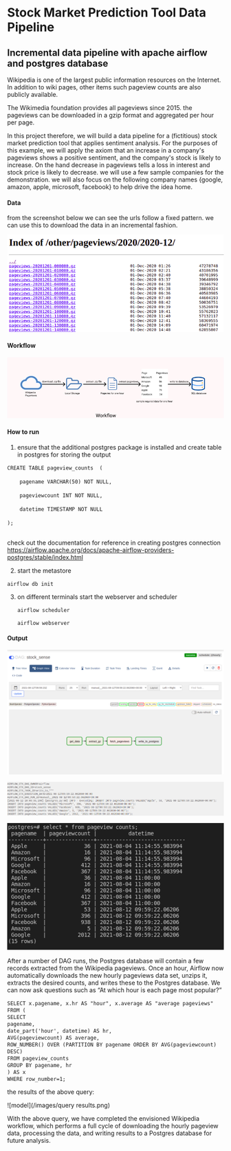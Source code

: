 # Stock Market Prediction Tool  Data Pipeline

## Incremental data pipeline with apache airflow and postgres database

Wikipedia is one of the largest public information resources on the Internet. In addition to wiki pages, other items such pageview counts  are also publicly available. 

The Wikimedia foundation provides  all pageviews since 2015. the pageviews can be downloaded in a gzip format and aggregated per hour per page.

In this project therefore, we will build a data pipeline for a (fictitious) stock market prediction tool that applies sentiment analysis. For the purposes of this example, we will apply the axiom that an increase in a company's pageviews shows a positive sentiment, and the company's stock is likely to  increase. On the hand decrease in pageviews tells a loss in interest and stock price is likely to decrease.  we will use a few sample companies for the demonstration. we will also focus on the following company names {google, amazon, apple, microsoft, facebook} to help drive the idea home.

#### Data

from the screenshot below we can see the urls follow a fixed pattern. we can use this to download the data in an incremental fashion.

![model](/images/wiki-snippet.png)



#### Workflow

![model](/images/workflow.jpg)

#### How to run

1. ensure that the additional postgres package is installed and create table in postgres for storing the output

```
CREATE TABLE pageview_counts  (

	pagename VARCHAR(50) NOT NULL,

	pageviewcount INT NOT NULL,

	datetime TIMESTAMP NOT NULL

);


```

check out the documentation for reference in creating postgres connection https://airflow.apache.org/docs/apache-airflow-providers-postgres/stable/index.html

2.  start the metastore 

   ```
   airflow db init
   ```

3. on different terminals start the webserver and scheduler

   ```
   airflow scheduler
   ```

   ```
   airflow webserver
   ```

   

#### Output
![model](/images/dag-run.png)

![model](/images/final-task-logs.png)

![model](/images/db-results.png)


After a number of DAG runs, the Postgres database will contain a few records extracted from the Wikipedia pageviews. Once an hour, Airflow now automatically downloads the new hourly pageviews data set, unzips it, extracts the desired counts, and writes these to the Postgres database. We can now ask questions such as “At which hour is each page most popular?”

```
SELECT x.pagename, x.hr AS "hour", x.average AS "average pageviews"
FROM (
SELECT
pagename,
date_part('hour', datetime) AS hr,
AVG(pageviewcount) AS average,
ROW_NUMBER() OVER (PARTITION BY pagename ORDER BY AVG(pageviewcount) DESC)
FROM pageview_counts
GROUP BY pagename, hr
) AS x
WHERE row_number=1;
```

the results of the above query: 

![model](/images/query results.png)



With the above query, we have completed the envisioned Wikipedia workflow, which performs a full cycle of downloading the hourly pageview data, processing the data, and writing results to a Postgres database for future analysis.

